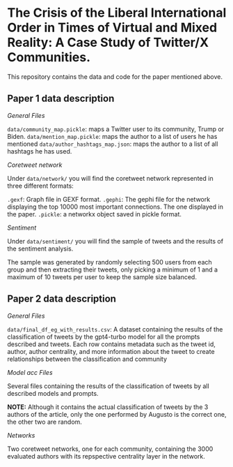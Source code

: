 # The Crisis of the Liberal International Order in Times of Virtual and Mixed Reality: A Case Study of Twitter/X Communities.

This repository contains the data and code for the paper mentioned above.

## Paper 1 data description

*General Files*

`data/community_map.pickle`: maps a Twitter user to its community, Trump or Biden.
`data/mention_map.pickle`: maps the author to a list of users he has mentioned
`data/author_hashtags_map.json`: maps the author to a list of all hashtags he has used.

*Coretweet network*

Under `data/network/` you will find the coretweet network represented in three different formats:

`.gexf`: Graph file in GEXF format.
`.gephi`: The gephi file for the network displaying the top 10000 most important connections. The one displayed in the paper.
`.pickle`: a networkx object saved in pickle format.

*Sentiment*

Under `data/sentiment/` you will find the sample of tweets and the results of the sentiment analysis.

The sample was generated by randomly selecting 500 users from each group and then extracting their tweets, only picking a minimum of 1 and a maximum of 10 tweets per user to keep the sample size balanced.

## Paper 2 data description

*General Files*

`data/final_df_eg_with_results.csv`: A dataset containing the results of the classification of tweets by the gpt4-turbo model for all the prompts described and tweets. Each row contains metadata such as the tweet id, author, author centrality, and more information about the tweet to create relationships between the classification and community

*Model acc Files*

Several files containing the results of the classification of tweets by all described models and prompts.

**NOTE:** Although it contains the actual classification of tweets by the 3 authors of the article, only the one performed by Augusto is the correct one, the other two are random.

*Networks*

Two coretweet networks, one for each community, containing the 3000 evaluated authors with its repspective centrality layer in the network.